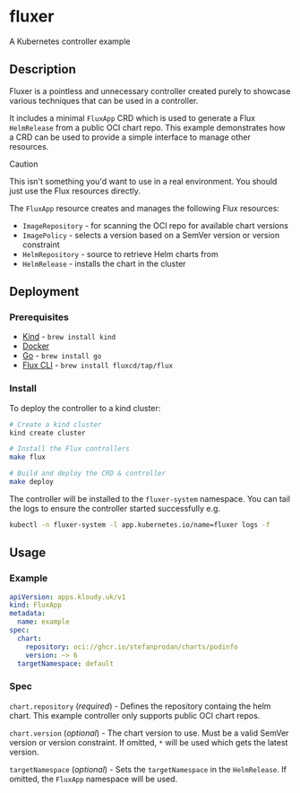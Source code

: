 # fluxer

A Kubernetes controller example

## Description

Fluxer is a pointless and unnecessary controller created purely to showcase various techniques that can be used in a controller.

It includes a minimal `FluxApp` CRD which is used to generate a Flux `HelmRelease` from a public OCI chart repo. This example demonstrates how a CRD can be used to provide a simple interface to manage other resources.

> [!CAUTION]
> This isn't something you'd want to use in a real environment. You should just use the Flux resources directly.

The `FluxApp` resource creates and manages the following Flux resources:

- `ImageRepository` - for scanning the OCI repo for available chart versions
- `ImagePolicy` - selects a version based on a SemVer version or version constraint
- `HelmRepository` - source to retrieve Helm charts from
- `HelmRelease` - installs the chart in the cluster

## Deployment

### Prerequisites

- [Kind](https://kind.sigs.k8s.io/) - `brew install kind`
- [Docker](https://www.docker.com/)
- [Go](https://go.dev/) - `brew install go`
- [Flux CLI](https://fluxcd.io/flux/cmd/) - `brew install fluxcd/tap/flux`

### Install

To deploy the controller to a kind cluster:

```sh
# Create a kind cluster
kind create cluster

# Install the Flux controllers
make flux

# Build and deploy the CRD & controller
make deploy
```

The controller will be installed to the `fluxer-system` namespace. You can tail the logs to ensure the controller started successfully e.g.

```sh
kubectl -n fluxer-system -l app.kubernetes.io/name=fluxer logs -f
```

## Usage

### Example

```yaml
apiVersion: apps.kloudy.uk/v1
kind: FluxApp
metadata:
  name: example
spec:
  chart:
    repository: oci://ghcr.io/stefanprodan/charts/podinfo
    version: ~> 6
  targetNamespace: default
```

### Spec

`chart.repository` (*required*) - Defines the repository containg the helm chart. This example controller only supports public OCI chart repos.

`chart.version` (*optional*) - The chart version to use. Must be a valid SemVer version or version constraint. If omitted, `*` will be used which gets the latest version.

`targetNamespace` (*optional*) - Sets the `targetNamespace` in the `HelmRelease`. If omitted, the `FluxApp` namespace will be used.
